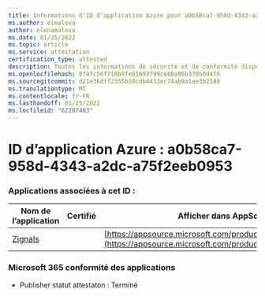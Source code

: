 ```yaml
---
title: Informations d’ID d’application Azure pour a0b58ca7-958d-4343-a2dc-a75f2eeb0953
ms.author: elmalova
author: elenamalova
ms.date: 01/25/2022
ms.topic: article
ms.service: attestation
certification_type: attested
description: Toutes les informations de sécurité et de conformité disponibles pour a0b58ca7-958d-4343-a2dc-a75f2eeb0953.
ms.openlocfilehash: 874fc56f718b9fe81693f99ce80a96b37050d4f6
ms.sourcegitcommit: d21e36dff2355b19cdb4433ec74ab9a1ee3b2180
ms.translationtype: MT
ms.contentlocale: fr-FR
ms.lasthandoff: 01/25/2022
ms.locfileid: "62207403"
---
```

# <a name="azure-app-id-a0b58ca7-958d-4343-a2dc-a75f2eeb0953"></a>ID d’application Azure : a0b58ca7-958d-4343-a2dc-a75f2eeb0953


### <a name="apps-associated-with-this-id"></a>Applications associées à cet ID :
| **Nom de l’application** | **Certifié** | **Afficher dans AppSource** |
|--------------|---------------|-----------------------|
| [Zignals](https://docs.microsoft.com/microsoft-365-app-certification/forward/WA200003201) |  | [https://appsource.microsoft.com/product/office/WA200003201](https://appsource.microsoft.com/product/office/WA200003201) |

### <a name="microsoft-365-app-compliance-status"></a>Microsoft 365 conformité des applications
- Publisher statut attestaton : Terminé
